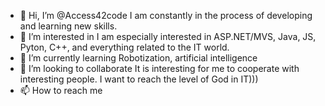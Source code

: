 - 👋 Hi, I’m @Access42code I am constantly in the process of developing and learning new skills. 
- 👀 I’m interested in I am especially interested in ASP.NET/MVS, Java, JS, Pyton, C++,  and everything related to the IT world.
- 🌱 I’m currently learning Robotization, artificial intelligence
- 💞️ I’m looking to collaborate It is interesting for me to cooperate with interesting people. I want to reach the level of God in IT)))
- 📫 How to reach me 

<!---
Access42code/Access42code is a ✨ special ✨ repository because its `README.md` (this file) appears on your GitHub profile.
You can click the Preview link to take a look at your changes.
--->

